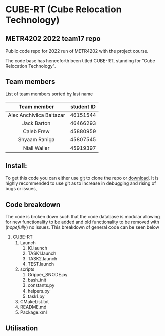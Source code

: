 # CUBE-RT (Cube Relocation Technology)
## METR4202 2022 team17 repo
Public code repo for 2022 run of METR4202 with the project course. 

The code base has henceforth been titled CUBE-RT, standing for "Cube Relocation Technology". 

## Team members

List of team members sorted by last name

| Team member | student ID |
| :------------: | :-----------: |
| Alex Anchivilca Baltazar  | 46151544   | 
| Jack Barton | 46466293 | 
| Caleb Frew | 45880959 | 
| Shyaam Raniga | 45807545 | 
| Niall Waller | 45919397 | 



## Install:

To get this code you can either use [git](https://git-scm.com/downloads) to clone the repo or [download](https://docs.github.com/en/repositories/creating-and-managing-repositories/cloning-a-repository). It is highly recommended to use git as to increase in debugging and rising of bugs or issues,


## Code breakdown

The code is broken down such that the code database is modular allowing for new functionality to be added and old functionality to be removed with (_*hopefully*_) no issues. This breakdown of general code can be seen below 

1. CUBE-RT 
    1. Launch
        1. IO.launch
        2. TASK1.launch
        3. TASK2.launch
        4. TEST.launch
    2. scripts
        1. Gripper_SNODE.py
        2. bash_init
        3. constants.py
        4. helpers.py
        5. task1.py
    3. CMakeList.txt
    4. README.md
    5. Package.xml

## Utilisation


